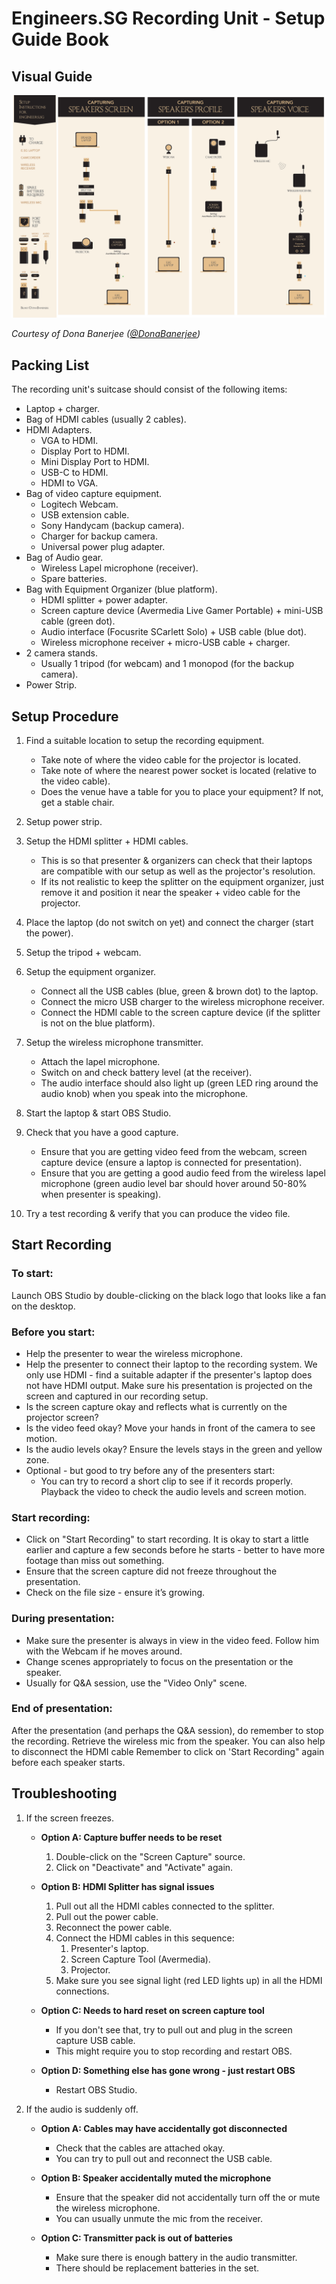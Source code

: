 # Engineers.SG Recording Unit - Setup Guide Book

## Visual Guide

![Visual Guide](./engineersSG_setupGuide.png)

*Courtesy of Dona Banerjee ([@DonaBanerjee](https://github.com/DonaBanerjee))*

## Packing List

The recording unit's suitcase should consist of the following items:

- Laptop + charger.
- Bag of HDMI cables (usually 2 cables).
- HDMI Adapters.
	- VGA to HDMI.
	- Display Port to HDMI.
	- Mini Display Port to HDMI.
	- USB-C to HDMI.
	- HDMI to VGA.
- Bag of video capture equipment.
	- Logitech Webcam.
	- USB extension cable.
	- Sony Handycam (backup camera).
	- Charger for backup camera.
	- Universal power plug adapter.
- Bag of Audio gear.
	- Wireless Lapel microphone (receiver).
	- Spare batteries.
- Bag with Equipment Organizer (blue platform).
	- HDMI splitter + power adapter.
	- Screen capture device (Avermedia Live Gamer Portable) + mini-USB cable (green dot).
	- Audio interface (Focusrite SCarlett Solo) + USB cable (blue dot).
	- Wireless microphone receiver + micro-USB cable + charger.
- 2 camera stands.
	- Usually 1 tripod (for webcam) and 1 monopod (for the backup camera).
- Power Strip.

## Setup Procedure

1. Find a suitable location to setup the recording equipment.
	- Take note of where the video cable for the projector is located.
	- Take note of where the nearest power socket is located (relative to the video cable).
	- Does the venue have a table for you to place your equipment? If not, get a stable chair.

2. Setup power strip.

3. Setup the HDMI splitter + HDMI cables.
	- This is so that presenter & organizers can check that their laptops are compatible with our setup as well as the projector's resolution.
	- If its not realistic to keep the splitter on the equipment organizer, just remove it and position it near the speaker + video cable for the projector.

4. 	Place the laptop (do not switch on yet) and connect the charger (start the power).
5. Setup the tripod + webcam.
6. Setup the equipment organizer.
	- Connect all the USB cables (blue, green & brown dot) to the laptop.
	- Connect the micro USB charger to the wireless microphone receiver.
	- Connect the HDMI cable to the screen capture device (if the splitter is not on the blue platform).
7. Setup the wireless microphone transmitter.
	- Attach the lapel microphone.
	- Switch on and check battery level (at the receiver).
	- The audio interface should also light up (green LED ring around the audio knob) when you speak into the microphone.

8. Start the laptop & start OBS Studio.
9. Check that you have a good capture.
	- Ensure that you are getting video feed from the webcam, screen capture device (ensure a laptop is connected for presentation).
	- Ensure that you are getting a good audio feed from the wireless lapel microphone (green audio level bar should hover around 50-80% when presenter is speaking).
10. Try a test recording & verify that you can produce the video file.


## Start Recording

### To start:

Launch OBS Studio by double-clicking on the black logo that looks like a fan on the desktop.

### Before you start:

- Help the presenter to wear the wireless microphone.
- Help the presenter to connect their laptop to the recording system. We only use HDMI - find a suitable adapter if the presenter's laptop does not have HDMI output. Make sure his presentation is projected on the screen and captured in our recording setup.
- Is the screen capture okay and reflects what is currently on the projector screen?
- Is the video feed okay? Move your hands in front of the camera to see motion.
- Is the audio levels okay? Ensure the levels stays in the green and yellow zone.
- Optional - but good to try before any of the presenters start:
	- You can try to record a short clip to see if it records properly. Playback the video to check the audio levels and screen motion.

### Start recording:

- Click on "Start Recording" to start recording. It is okay to start a little earlier and capture a few seconds before he starts - better to have more footage than miss out something.
- Ensure that the screen capture did not freeze throughout the presentation.
- Check on the file size - ensure it’s growing.

### During presentation:

- Make sure the presenter is always in view in the video feed. Follow him with the Webcam if he moves around.
- Change scenes appropriately to focus on the presentation or the speaker.
- Usually for Q&A session, use the "Video Only" scene.

### End of presentation:

After the presentation (and perhaps the Q&A session), do remember to stop the recording.
Retrieve the wireless mic from the speaker. You can also help to disconnect the HDMI cable 
Remember to click on 'Start Recording" again before each speaker starts.


## Troubleshooting

1. If the screen freezes.
	
	- **Option A: Capture buffer needs to be reset**
		1. Double-click on the "Screen Capture" source.
		2. Click on "Deactivate" and "Activate" again.

	- **Option B: HDMI Splitter has signal issues**
		1. Pull out all the HDMI cables connected to the splitter.
		2. Pull out the power cable.
		3. Reconnect the power cable.
		4. Connect the HDMI cables in this sequence:
			1. Presenter's laptop.
			2. Screen Capture Tool (Avermedia).
			3. Projector.
		4. Make sure you see signal light (red LED lights up) in all the HDMI connections.

	- **Option C: Needs to hard reset on screen capture tool**
		- If you don't see that, try to pull out and plug in the screen capture USB cable.
		- This might require you to stop recording and restart OBS.

	- **Option D: Something else has gone wrong - just restart OBS**
		- Restart OBS Studio.

2. If the audio is suddenly off.

	- **Option A: Cables may have accidentally got disconnected**
		- Check that the cables are attached okay.
		- You can try to pull out and reconnect the USB cable.

	- **Option B: Speaker accidentally muted the microphone**
		- Ensure that the speaker did not accidentally turn off the or mute the wireless microphone.
		- You can usually unmute the mic from the receiver.

	- **Option C: Transmitter pack is out of batteries**
		- Make sure there is enough battery in the audio transmitter.
		- There should be replacement batteries in the set.
